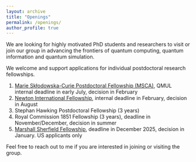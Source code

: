 ```yaml
---
layout: archive
title: "Openings"
permalink: /openings/
author_profile: true
---
```


We are looking for highly motivated PhD students and researchers to visit or join our group in advancing the frontiers of quantum computing, quantum information and quantum simulation. 

We welcome and support applications for individual postdoctoral research fellowships.
1. [Marie Skłodowska-Curie Postdoctoral Fellowship (MSCA)](https://www.qmul.ac.uk/spcs/ctp/opportunities/fellowships/), QMUL internal deadline in early July, decision in February  
2. [Newton International Fellowship](https://www.qmul.ac.uk/spcs/ctp/opportunities/fellowships/), internal deadline in February, decision in August
3. Stephan Hawking Postdoctoral Fellowship (3 years)
4. Royal Commission 1851 Fellowship (3 years), deadline in November/December, decision in summer
5. [Marshall Sherfield Fellowship](https://www.marshallscholarship.org/apply/marshall-sherfield/), deadline in December 2025, decision in January. US applicants only


Feel free to reach out to me if you are interested in joining or visiting the group.
